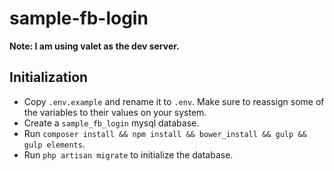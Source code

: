 # sample-fb-login

**Note: I am using valet as the dev server.**

## Initialization
* Copy `.env.example` and rename it to `.env`. Make sure to reassign some of the variables to their values on your system.
* Create a `sample_fb_login` mysql database.
* Run `composer install && npm install && bower_install && gulp && gulp elements`.
* Run `php artisan migrate` to initialize the database.
